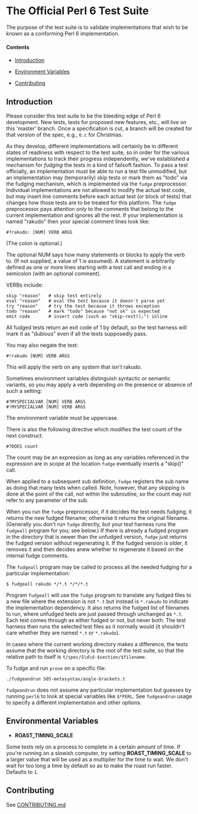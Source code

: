 # The Official Perl 6 Test Suite

The purpose of the test suite is to validate implementations that wish to be known
as a conforming Perl 6 implementation.

#### Contents

-  [Introduction](#introduction)

-  [Environment Variables](#environment-variables)

-  [Contributing](CONTRIBUTING.md)

## Introduction

Please consider this test suite to be the bleeding edge of Perl 6
development. New tests, tests for proposed new features, etc.,
will live on this 'master' branch. Once a specification is cut, a branch
will be created for that version of the spec, e.g., `6.c` for Christmas.

As they develop, different implementations will certainly be in
different states of readiness with respect to the test suite, so
in order for the various implementations to track their progress
independently, we've established a mechanism for _fudging_ the
tests in a kind of failsoft fashion.  To pass a test officially,
an implementation must be able to run a test file unmodified, but an
implementation may (temporarily) skip tests or mark them as "todo" via
the fudging mechanism, which is implemented via the `fudge` preprocessor.
Individual implementations are not allowed to modify the actual test
code, but may insert line comments before each actual test (or block
of tests) that changes how those tests are to be treated for this
platform.  The `fudge` preprocessor pays attention only to the comments
that belong to the current implementation and ignores all the rest.  If your
implementation is named "rakudo" then your special comment lines look like:

    #?rakudo: [NUM] VERB ARGS

(The colon is optional.)

The optional NUM says how many statements or blocks to apply the
verb to.  (If not supplied, a value of 1 is assumed).  A statement
is arbitrarily defined as one or more lines starting with a test call
and ending in a semicolon (with an optional comment).

VERBs include:

    skip "reason"	# skip test entirely
    eval "reason"	# eval the test because it doesn't parse yet
    try "reason"	# try the test because it throws exception
    todo "reason"	# mark "todo" because "not ok" is expected
    emit code		# insert code (such as "skip-rest();") inline

All fudged tests return an exit code of 1 by default, so the test harness
will mark it as "dubious" even if all the tests supposedly pass.

You may also negate the test:

    #!rakudo [NUM] VERB ARGS

This will apply the verb on any system that *isn't* rakudo.

Sometimes environment variables distinguish syntactic or semantic
variants, so you may apply a verb depending on the presence or absence
of such a setting:

    #?MYSPECIALVAR [NUM] VERB ARGS
    #!MYSPECIALVAR [NUM] VERB ARGS

The environment variable must be uppercase.

There is also the following directive which modifies the test count of
the next construct:

    #?DOES count

The count may be an expression as long as any variables referenced in
the expression are in scope at the location `fudge` eventually inserts a
"skip()" call.

When applied to a subsequent sub definition, `fudge` registers the sub name as
doing that many tests when called.  Note, however, that any skipping
is done at the point of the call, not within the subroutine, so the count
may not refer to any parameter of the sub.

When you run the `fudge` preprocessor, if it decides the test needs
fudging, it returns the new fudged filename; otherwise it returns
the original filename.  (Generally you don't run `fudge` directly,
but your test harness runs the `fudgeall` program for you; see below.)
If there is already a fudged program in the directory that is newer
than the unfudged version, `fudge` just returns the fudged version
without regenerating it.  If the fudged version is older, it removes
it and then decides anew whether to regenerate it based on the internal
fudge comments.

The `fudgeall` program may be called to process all the needed fudging
for a particular implementation:

```perl6
$ fudgeall rakudo */*.t */*/*.t
```

Program `fudgeall` will use the `fudge` program to translate any fudged files to a new
file where the extension is not `*.t` but instead is `*.rakudo` to indicate
the implementation dependency.  It also returns the fudged list of filenames
to run, where unfudged tests are just passed through unchanged as `*.t`.
Each test comes through as either fudged or not, but never both.
The test harness then runs the selected test files as it normally
would (it shouldn't care whether they are named `*.t` or `*.rakudo`).

In cases where the current working directory makes a difference, the tests
assume that the working directory is the root of the test suite, so that the
relative path to itself is `t/spec/S\d\d-$section/$filename`.

To fudge and run `prove` on a specific file:

    ./fudgeandrun S05-metasyntax/angle-brackets.t
    
`fudgeandrun` does not assume any particular implementation but guesses by running
`perl6` to look at special variables like `$*PERL`.  See `fudgeandrun` usage to
specify a different implementation and other options.

## Environmental Variables

- **ROAST_TIMING_SCALE**

Some tests rely on a process to complete in a certain amount of time. If you're
running on a slowish computer, try setting **ROAST_TIMING_SCALE** to a larger
value that will be used as a multiplier for the time to wait. We don't wait for
too long a time by default so as to make the roast run faster.  Defaults to `1`.

## Contributing

See [CONTRIBUTING.md](CONTRIBUTING.md)
